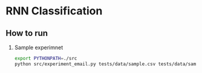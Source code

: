 # RNN Classification

## How to run

1. Sample experimnet

    ```bash
    export PYTHONPATH=./src
    python src/experiment_email.py tests/data/sample.csv tests/data/sample.csv /tmp
    ```
